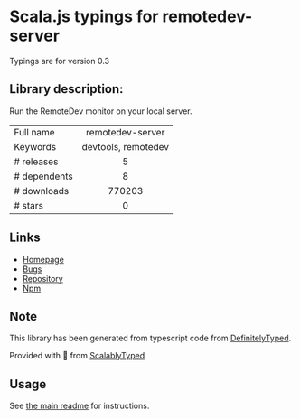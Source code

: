 
# Scala.js typings for remotedev-server

Typings are for version 0.3

## Library description:
Run the RemoteDev monitor on your local server.

|                    |                 |
| ------------------ | :-------------: |
| Full name          | remotedev-server |
| Keywords           | devtools, remotedev |
| # releases         | 5 |
| # dependents       | 8 |
| # downloads        | 770203 |
| # stars            | 0 |

## Links
- [Homepage](https://github.com/zalmoxisus/remotedev-server)
- [Bugs](https://github.com/zalmoxisus/remotedev-server/issues)
- [Repository](https://github.com/zalmoxisus/remotedev-server)
- [Npm](https://www.npmjs.com/package/remotedev-server)
    


## Note
This library has been generated from typescript code from [DefinitelyTyped](https://definitelytyped.org).

Provided with :purple_heart: from [ScalablyTyped](https://github.com/oyvindberg/ScalablyTyped)

## Usage
See [the main readme](../../readme.md) for instructions.


